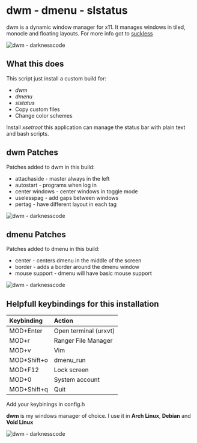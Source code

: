 # dwm - dmenu - slstatus

dwm is a dynamic window manager for x11. It manages windows in tiled, monocle and floating layouts. For more info got to [suckless](https://suckless.org/dwm)

![dwm - darknesscode](https://github.com/codedarkness/dwm-slstatus/blob/master/config-files/dwm-arch-linux.png)

## What this does

This script just install a custom build for:

* *dwm*
* *dmenu*
* *slstatus*
* Copy custom files
* Change color schemes

Install *xsetroot* this application can manage the status bar with plain text and bash scripts.

## dwm Patches

Patches added to dwm in this build:

* attachaside - master always in the left
* autostart - programs when log in
* center windows - center windows in toggle mode
* uselesspag - add gaps between windows
* pertag - have different layout in each tag

![dwm - darknesscode](https://github.com/codedarkness/dwm-slstatus/blob/master/config-files/dwm-void-linux.png)

## dmenu Patches

Patches added to dmenu in this build:

* center - centers dmenu in the middle of the screen
* border - adds a border around the dmenu window
* mouse support - dmenu will have basic mouse support

![dwm - darknesscode](https://github.com/codedarkness/dwm-slstatus/blob/master/config-files/dwm.png)

## Helpfull keybindings for this installation

| Keybinding  | Action                |
| :---------  | :------------------   |
| MOD+Enter   | Open terminal (urxvt) |
| MOD+r       | Ranger File Manager   |
| MOD+v       | Vim                   |
| MOD+Shift+o | dmenu_run             |
| MOD+F12     | Lock screen           |
| MOD+0       | System account        |
| MOD+Shift+q | Quit                  |

Add your keybinings in config.h

**dwm** is my windows manager of choice. I use it in **Arch Linux**, **Debian** and **Void Linux**

![dwm - darknesscode](https://github.com/codedarkness/dwm-slstatus/blob/master/config-files/dwm-debian.png)
